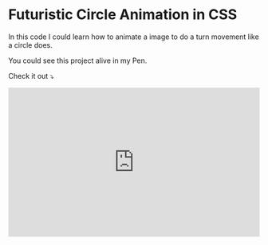 # Futuristic Circle Animation in CSS
In this code I could learn how to animate a image to do a turn movement like a circle does.

You could see this project alive in my Pen.

Check it out :arrow_heading_down:
<iframe height="300" style="width: 100%;" scrolling="no" title="Futuristic Circle - Animation" src="https://codepen.io/alexvmldev/embed/oNmmLMj?default-tab=result" frameborder="no" loading="lazy" allowtransparency="true" allowfullscreen="true">
  See the Pen <a href="https://codepen.io/alexvmldev/pen/oNmmLMj">
  Futuristic Circle - Animation</a> by Alex Viana (<a href="https://codepen.io/alexvmldev">@alexvmldev</a>)
  on <a href="https://codepen.io">CodePen</a>.
</iframe>